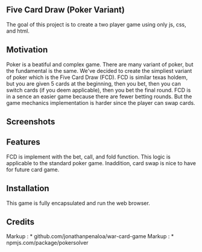 ## Five Card Draw (Poker Variant)
The goal of this project is to create a two player game using only js, css, and html.

## Motivation
Poker is a beatiful and complex game. There are many variant of poker, but the fundamental is the same.
We've decided to create the simpliest variant of poker which is the Five Card Draw (FCD). FCD is similar
texas holdem, but you are given 5 cards at the beginning, then you bet, then you can switch cards (if you deem applicable), then you bet the final round. FCD is in a sence an easier game because there are fewer betting rounds. But the game mechanics implementation is harder since the player can swap cards.
 
## Screenshots


## Features
FCD is implement with the bet, call, and fold function. This logic is applicable to the standard poker game. Inaddition, card swap is nice to have for future card game. 


## Installation
This game is fully encapsulated and run the web browser. 

## Credits

Markup : * github.com/jonathanpenaloa/war-card-game
Markup : * npmjs.com/package/pokersolver
